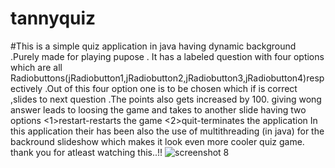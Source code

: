 # tannyquiz 
#This is a simple quiz application in java having dynamic background .Purely made for playing pupose .
It has a labeled question with four options which are all Radiobuttons(jRadiobutton1,jRadiobutton2,jRadiobutton3,jRadiobutton4)respectively  .Out of this four
option one is to be chosen which  if is  correct ,slides to next question .The points also gets increased by 100.
giving wong answer  leads to loosing the game and takes to another slide having two options 
<1>restart-restarts the game
<2>quit-terminates the application
In this application their has been also the use of multithreading (in java) for the backround slideshow which makes it look even more 
cooler quiz game.
thank you for atleast watching this..!!
![screenshot 8](https://cloud.githubusercontent.com/assets/18321499/14395226/15e0fdf6-fdee-11e5-93db-108d4756baee.png)
